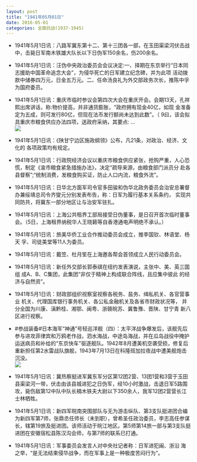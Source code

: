 ```yaml
---
layout: post
title: "1941年05月01日"
date: 2016-05-01
categories: 全面抗战(1937-1945)
---
```


<meta name="referrer" content="no-referrer" />

- 1941年5月1日讯：八路军冀东第十二、第十三团各一部，在玉田渠梁河伏击战 中，击毙日军南木铁雄大队长以下日伪军150余名，伤200余名。 

- 1941年5月1日讯：汪伪中央政治委员会会议决定:一、择期在东京举行“日本同 志援助中国革命追念大会”，为侵华死亡的日军建立纪念碑，并为此项 活动拨款中储券四万元，日金五万元。二、任命汤良礼为外交部政务次长，推陈中孚为国府委员。 

- 1941年5月1日讯：重庆市临时参议会第四次大会在重庆开会。会期13天，孔祥 熙出席讲话，称:物价提高，并非通货膨胀，“政府拥有现金40亿，如现 金准备定为五成，则可发行80亿，但现在法币发行额尚未达到此数”。（ 9曰，该会拟具重庆市粮食供应办法四项，送政府采纳，其要点: ... <br/><img src="https://ww3.sinaimg.cn/large/aca367d8jw1f3g6xjkh1fj20c80bxabp.jpg" />

- 1941年5月1日讯：《陕甘宁边区施政纲领》公布，凡21条，对政治、经济、文化的 各项政策均有规定。 

- 1941年5月1日讯：行政院经济会议以重庆市粮食供应紧张，抢购严重，人心恐 慌，制定《渝市粮食紧急措施办法》，决定“疏导来源，由粮食部门派员分 赴各县督察”;“统制消费，发粮食购买证，防止人口内流，粮食外流”。 

- 1941年5月1日讯：日华北方面军司令官多田骏和伪华北政务委员会治安总署督 办兼绥靖总司令齐燮元分别发表布告，称：日军为履行基本关系条约， 实现共同防共，将冀东一部分地区让与治安军驻扎。 

- 1941年5月1日讯：上海公共租界工部局接受日伪董事，是日召开首次临时董事 会。（5日，上海租界纳税华人王晓籁等自香港通电声明绝不承认。） 

- 1941年5月1日讯：旅美华侨工业合作推动委员会成立，推李国钦、林语堂、杨天 孚、司徒美堂等11人为委员。 

- 1941年5月1日讯：戴笠、杜月笙在上海邀各帮会首领成立人民行动委员会。 

- 1941年5月1日讯：新任外交部长郭泰祺在纽约发表演说，主张中、美、英三国组 成A、B、C集团，此集团“非仅于精神上构成联合阵线，且应集中彼此 的经济与自然资”。 

- 1941年5月1日讯：财政部组织视察室视察各税务、盐务、缉私机关、各官营事业 机关、代理国库银行事务机关、各公私金融机关及各省市财政状况等， 并分全国为川康、滇黔桂、湘鄂、闽粤、浙赣皖苏、冀鲁豫、晋陕、甘宁青 新八区进行视察。 

- #参战装备#日本海军“神通”号轻巡洋舰（四）：太平洋战争爆发后，该舰先后参与进攻菲律宾和万鸦老作战，泗水海战，中途岛海战，并在瓜岛战役中掩护运送病员和补给的“东京快车”驱逐舰队。1942年8月遭美机空袭受损，修复后重新担任第2水雷战队旗舰，1943年7月13日在科隆班加拉夜战中遭美舰炮击沉没。 <br/><img src="https://ww3.sinaimg.cn/large/aca367d8jw1f3fnlb7xjlj20ci0qgdk8.jpg" />

- 1941年5月1日讯：冀热察挺进军冀东军分区第12团2营、13团1营和3营于玉田县渠梁河一带，伏击由该县城进犯之日伪军，经10小时激战，击退日军5路围攻，毙伤敌第12中队中队长楠木铁夫大尉以下350余人，我军12团2营营长江士林牺牲。 

- 1941年5月1日讯：新四军皖南突围部队与无为游击纵队、第3支队挺进团合编为新四军第7师，张鼎丞任师长（未到职），曾希圣任政治委员，李志高任参谋长，辖第19旅及挺进团。该师活动于皖江地区。第5师第14旅一部与第3支队挺进团在安徽宿松县陈汉沟会师，与第7师的联系已打通。 

- 1941年5月1日讯：军事委员会发言人对中央社记者称：日军进犯闽、浙沿 海之举，“是无法结束侵华战争，而在军事上是一种极度苦闷行为”。 

